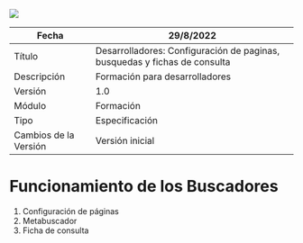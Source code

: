 ![](./media/CabeceraDocumentosMD.png)

| Fecha                 | 29/8/2022                                |
| --------------------- | ---------------------------------------- |
| Título                | Desarrolladores: Configuración de paginas, busquedas y fichas de consulta|
| Descripción           | Formación para desarrolladores |
| Versión               | 1.0                                      |
| Módulo                | Formación                            |
| Tipo                  | Especificación                           |
| Cambios de la Versión | Versión inicial                          |

# Funcionamiento de los Buscadores

 1. Configuración de páginas
 2. Metabuscador
 3. Ficha de consulta
